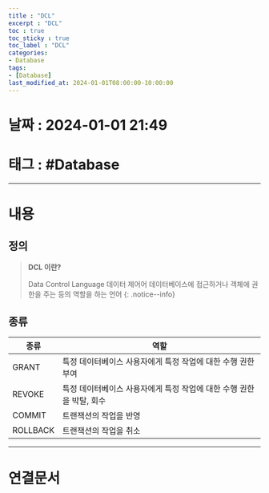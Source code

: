 ```yaml
---
title : "DCL"
excerpt : "DCL"
toc : true
toc_sticky : true
toc_label : "DCL"
categories:
- Database
tags:
- [Database]
last_modified_at: 2024-01-01T08:00:00-10:00:00
---
```


# 날짜 : 2024-01-01 21:49

# 태그 : #Database
---

# 내용

## 정의
> **DCL 이란?**
>
> Data Control Language
> 데이터 제어어
> 데이터베이스에 접근하거나 객체에 권한을 주는 등의 역할을 하는 언어
{: .notice--info}

## 종류

| 종류 | 역할 |
| ---- | ---- |
| GRANT | 특정 데이터베이스 사용자에게 특정 작업에 대한 수행 권한 부여 |
| REVOKE | 특정 데이터베이스 사용자에게 특정 작업에 대한 수행 권한을 박탈, 회수 |
| COMMIT | 트랜잭션의 작업을 반영 |
| ROLLBACK | 트랜잭션의 작업을 취소 |

---

# 연결문서
